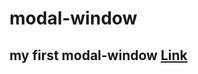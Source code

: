 # modal-window

## my first modal-window <a href="https://Alaguduraiag2112.github.io/Alaguduraiag2112/">Link</a>
